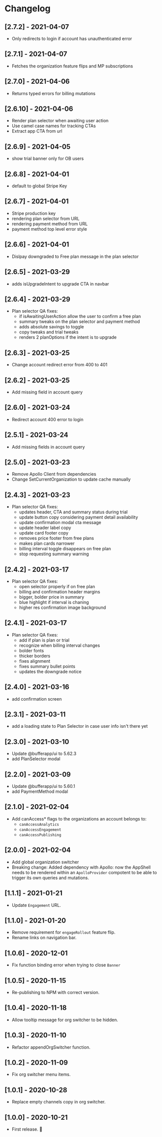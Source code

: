 # Changelog

## [2.7.2] - 2021-04-07
- Only redirects to login if account has unauthenticated error
## [2.7.1] - 2021-04-07
- Fetches the organization feature flips and MP subscriptions
## [2.7.0] - 2021-04-06
- Returns typed errors for billing mutations
## [2.6.10] - 2021-04-06
- Render plan selector when awaiting user action
- Use camel case names for tracking CTAs
- Extract app CTA from url
## [2.6.9] - 2021-04-05
- show trial banner only for OB users
## [2.6.8] - 2021-04-01
- default to global Stripe Key
## [2.6.7] - 2021-04-01
- Stripe production key
- rendering plan selector from URL
- rendering payment method from URL
- payment method top level error style
## [2.6.6] - 2021-04-01
- Dislpay downgraded to Free plan message in the plan selector
## [2.6.5] - 2021-03-29
- adds isUpgradeIntent to upgrade CTA in navbar
## [2.6.4] - 2021-03-29
- Plan selector QA fixes:
  - if isAwaitingUserAction allow the user to confirm a free plan
  - summary tweaks on the plan selector and payment method
  - adds absolute savings to toggle
  - copy tweaks and trial tweaks
  - renders 2 planOptions if the intent is to upgrade
## [2.6.3] - 2021-03-25
- Change account redirect error from 400 to 401
## [2.6.2] - 2021-03-25
- Add missing field in account query
## [2.6.0] - 2021-03-24
- Redirect account 400 error to login

## [2.5.1] - 2021-03-24
- Add missing fields in account query

## [2.5.0] - 2021-03-23
- Remove Apollo Client from dependencies
- Change SetCurrentOrganization to update cache manually

## [2.4.3] - 2021-03-23
- Plan selector QA fixes:
  - updates header, CTA and summary status during trial
  - update button copy considering payment detail availability
  - update confirmation modal cta message
  - update header label copy
  - update card footer copy
  - removes price footer from free plans
  - makes plan cards narrower
  - billing interval toggle disappears on free plan
  - stop requesting summary warning
## [2.4.2] - 2021-03-17
- Plan selector QA fixes:
  - open selector properly if on free plan
  - billing and confirmation header margins
  - bigger, bolder price in summary
  - blue highlight if interval is chaning
  - higher res confirmation image background
## [2.4.1] - 2021-03-17
- Plan selector QA fixes:
  - add if plan is plan or trial
  - recognize when billing interval changes
  - bolder fonts
  - thicker borders
  - fixes alignment
  - fixes summary bullet points
  - updates the downgrade notice
## [2.4.0] - 2021-03-16
- add confirmation screen
## [2.3.1] - 2021-03-11
- add a loading state to Plan Selector in case user info isn't there yet
## [2.3.0] - 2021-03-10
- Update @bufferapp/ui to 5.62.3
- add PlanSelector modal
## [2.2.0] - 2021-03-09
- Update @bufferapp/ui to 5.60.1
- add PaymentMethod modal

## [2.1.0] - 2021-02-04
- Add canAccess* flags to the organizations an account belongs to:
  - `canAccessAnalytics`
  - `canAccessEngagement`
  - `canAccessPublishing`

## [2.0.0] - 2021-02-04
- Add global organization switcher
- Breaking change: Added dependency with Apollo: now the AppShell needs to be 
  rendered within 
  an `ApolloProvider` compotent to be able to trigger its own queries and 
  mutations.

## [1.1.1] - 2021-01-21
- Update `Engagement` URL.

## [1.1.0] - 2021-01-20
- Remove requirement for `engageRollout` feature flip.
- Rename links on navigation bar.

## [1.0.6] - 2020-12-01
- Fix function binding error when trying to close `Banner`

## [1.0.5] - 2020-11-15
- Re-publishing to NPM with correct version.

## [1.0.4] - 2020-11-18
- Allow tooltip message for org switcher to be hidden.

## [1.0.3] - 2020-11-10
- Refactor appendOrgSwitcher function.

## [1.0.2] - 2020-11-09
- Fix org switcher menu items.

## [1.0.1] - 2020-10-28
- Replace empty channels copy in org switcher.

## [1.0.0] - 2020-10-21
- First release. 🎉
